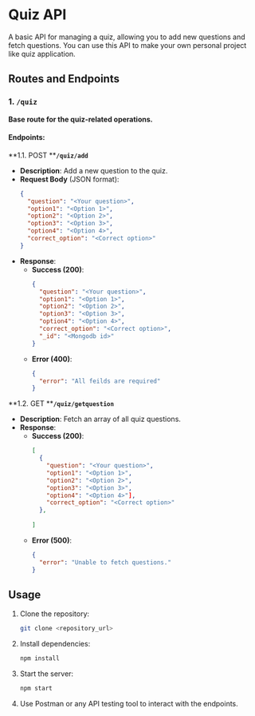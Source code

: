 # Quiz API

A basic API for managing a quiz, allowing you to add new questions and fetch questions. You can use this API to make your own personal project like quiz application.

## Routes and Endpoints

### 1. `/quiz`

**Base route for the quiz-related operations.**

#### Endpoints:

\*\*1.1. POST \*\***`/quiz/add`**

- **Description**: Add a new question to the quiz.
- **Request Body** (JSON format):
  ```json
  {
    "question": "<Your question>",
    "option1": "<Option 1>", 
    "option2": "<Option 2>",
    "option3": "<Option 3>", 
    "option4": "<Option 4>",
    "correct_option": "<Correct option>"
  }
  ```
- **Response**:
  - **Success (200)**:
    ```json
    {
      "question": "<Your question>",
      "option1": "<Option 1>", 
      "option2": "<Option 2>",
      "option3": "<Option 3>", 
      "option4": "<Option 4>",
      "correct_option": "<Correct option>",
      "_id": "<Mongodb id>"
    }
    ```
  - **Error (400)**:
    ```json
    {
      "error": "All feilds are required"
    }
    ```

\*\*1.2. GET \*\***`/quiz/getquestion`**

- **Description**: Fetch an array of all quiz questions.
- **Response**:
  - **Success (200)**:
    ```json
    [
      {
        "question": "<Your question>",
        "option1": "<Option 1>", 
        "option2": "<Option 2>",
        "option3": "<Option 3>", 
        "option4": "<Option 4>"],
        "correct_option": "<Correct option>"
      },
      
    ]
    ```
  - **Error (500)**:
    ```json
    {
      "error": "Unable to fetch questions."
    }
    ```

## Usage

1. Clone the repository:

   ```bash
   git clone <repository_url>
   ```

2. Install dependencies:

   ```bash
   npm install
   ```

3. Start the server:

   ```bash
   npm start
   ```

4. Use Postman or any API testing tool to interact with the endpoints.

##

